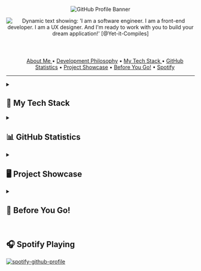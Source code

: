 <!-- Contains two images: the profile banner and a dynamic typing SVG that introduces the profile owner's roles and a developer statement  -->
<header>
	<!-- Profile banner. -->
	<figure>
		<img
			src="https://github.com/yet-it-compiles/yet-it-compiles/assets/43221618/15e10a62-f655-4033-8982-205b4521c6fd"
			alt="GitHub Profile Banner"
			height="auto"
			width="auto"
			loading="lazy"
		/>
		<figcaption>
			<!-- My Journey as a Software Engineer - [@Yet-it-Compiles] -->
		</figcaption>
	</figure>
	<!-- Dynamic typing developer statement -->
	<img
		src="https://readme-typing-svg.demolab.com?font=Fira+Code&pause=1000&background=FFFFFF00&width=800&lines=I+am+a+software+engineer.;I+am+a+front-end+developer.;I+am+a+UX+designer.;and+I'm+ready+to+work+with+you+to+build+your+dream+application!"
		alt="Dynamic text showing: 'I am a software engineer. I am a front-end developer. I am a UX designer. And I'm ready to work with you to build your dream application!' [@Yet-it-Compiles]"
		height="auto"
		width="auto"
		loading="lazy"
	/>
</header>

<nav aria-label="Main Navigation" align="center">
	<ul>
		<a href="https://github.com/yet-it-compiles">About Me </a>
		•
		<a
			href="https://github.com/yet-it-compiles#----good-design-is-easier-to-change-than-good-code--"
			>Development Philosophy</a
		>
		•
		<a href="https://github.com/yet-it-compiles#-my-tech-stack-"
			>My Tech Stack
		</a>
		•
		<a href="https://github.com/yet-it-compiles#-github-statistics-"
			>GitHub Statistics</a
		>
		•
		<a href="https://github.com/yet-it-compiles#%EF%B8%8F-project-showcase-"
			>Project Showcase</a
		>
		•
		<a href="https://github.com/yet-it-compiles#-before-you-go-"
			>Before You Go!</a
		>
		•
		<a href="https://github.com/yet-it-compiles#--spotify-playing-"
			>Spotify</a
		>
	</ul>
</nav>

<hr />

<main>
  <details>
    <summary>
      <h2>💼 My Tech Stack</h2>
    </summary>
    <h3>👨🏻‍💻 Programming Languages</h3>
    <section align="center">
      <!--1️⃣ JavaScript -->
      &nbsp;<img
      src="https://cdn.jsdelivr.net/gh/devicons/devicon/icons/javascript/javascript-original.svg"
      height="55"
      width="55"
      alt="JavaScript logo"
      />
      <!--2️⃣ Node -->
      &nbsp;<img
      src="https://cdn.jsdelivr.net/gh/devicons/devicon/icons/nodejs/nodejs-original-wordmark.svg"
      height="55"
      width="55"
      alt="Node logo"
      />
      <!--3️⃣ HTML5 -->
      &nbsp;
      <img
      src="https://cdn.jsdelivr.net/gh/devicons/devicon/icons/html5/html5-original.svg"
      height="55"
      width="55"
      alt="HTML5 logo"
      />
      <!--4️⃣ CSS3 -->
      &nbsp;
      <img
      src="https://cdn.jsdelivr.net/gh/devicons/devicon/icons/css3/css3-original.svg"
      height="55"
      width="55"
      alt="CSS3 logo"
      />
      <!--5️⃣ SASS -->
      &nbsp;
      <img
      src="https://cdn.jsdelivr.net/gh/devicons/devicon/icons/sass/sass-original.svg"
      height="55"
      width="55"
      alt="SASS logo"
      />
      <!--6️⃣ PYTHON -->
      &nbsp;
      <img
      src="https://cdn.jsdelivr.net/gh/devicons/devicon/icons/python/python-original.svg"
      height="55"
      width="55"
      alt="Python logo"
      />
      <!--7️⃣ MYSQL -->
      &nbsp;
      <img
      src="https://cdn.jsdelivr.net/gh/devicons/devicon/icons/mysql/mysql-original.svg"
      height="55"
      width="55"
      alt="MySql logo"
      />
      <!--8️⃣ MARKDOWN -->
      &nbsp;
      <img
      src="https://cdn.jsdelivr.net/gh/devicons/devicon/icons/markdown/markdown-original.svg"
      height="55"
      width="55"
      alt="Markdown logo"
      />
      <!--9️⃣ PHP -->
      &nbsp;
      <img
      src="https://cdn.jsdelivr.net/gh/devicons/devicon/icons/php/php-original.svg"
      height="55"
      width="55"
      alt="PHP logo"
      />
    </section>
    <br />
    <!-- 🎞️ Frameworks and Libraries 🎞️ -->
    <h3>🎞️ Frameworks and Libraries</h3>
    <section align="center">
      <!--1️⃣ REACT -->
      <img
      src="https://cdn.jsdelivr.net/gh/devicons/devicon/icons/react/react-original.svg"
      height="55"
      width="55"
      alt="React logo"
      />
      <!--2️⃣ MATERIAL UI -->
      &nbsp;
      <img
      src="https://cdn.jsdelivr.net/gh/devicons/devicon/icons/materialui/materialui-original.svg"
      height="55"
      width="55"
      alt="Material UI logo"
      />
      <!--3️⃣ DISCORD JS -->
      &nbsp;
      <img
      src="https://cdn.jsdelivr.net/gh/devicons/devicon/icons/discordjs/discordjs-original.svg"
      height="55"
      width="55"
      alt="Discord.js logo"
      />
      <!--4️⃣ TypeScript -->
      &nbsp;
      <img
      src="https://cdn.jsdelivr.net/gh/devicons/devicon/icons/typescript/typescript-original.svg"
      height="55"
      width="55"
      alt="TypeScript logo"
      />
    </section>
    <br/>
    <!-- ⚒️ Software Development Tools ⚒️ -->
    <h3> 🛠️ Software Development Tools </h3>
    <section align="center"> 
      <!--1️⃣ VS CODE -->
      <img src="https://cdn.jsdelivr.net/gh/devicons/devicon/icons/vscode/vscode-original.svg" height="55" width="55" alt="VS Code logo"  />
      <!--2️⃣ FIGMA -->
      &nbsp; <img src="https://cdn.jsdelivr.net/gh/devicons/devicon/icons/figma/figma-original.svg" height="55" width="55" alt="Figma logo"  />
      <!--3️⃣ GIT -->
      &nbsp; <img src="https://cdn.jsdelivr.net/gh/devicons/devicon/icons/git/git-original.svg" height="55" width="55" alt="GIT logo" />
      <!--4️⃣ LINUX -->
      &nbsp; <img src="https://cdn.jsdelivr.net/gh/devicons/devicon/icons/linux/linux-original.svg" height="90" width="90" alt="Linux logo" />          
      <!--5️⃣ CONFLUENCE -->
      &nbsp; <img src="https://cdn.jsdelivr.net/gh/devicons/devicon/icons/confluence/confluence-original.svg" height="55" width="55" alt="Confluence logo"  />
      <!--6️⃣ JIRA -->
      &nbsp; <img src="https://cdn.jsdelivr.net/gh/devicons/devicon/icons/jira/jira-original.svg" height="55" width="55" alt="Jira logo"  />
      <!--7️⃣ GitHub -->
      &nbsp; <svg viewBox="0 0 128 128" height="55" width="55" alt="GitHub logo">
      <!--8️⃣ Babel -->
      &nbsp; <img src="https://cdn.jsdelivr.net/gh/devicons/devicon/icons/babel/babel-original.svg" height="55" width="55" alt="Babel logo"/>
      <!--9️⃣ Docker -->
      &nbsp; <img src="https://cdn.jsdelivr.net/gh/devicons/devicon/icons/docker/docker-original-wordmark.svg" height="55" width="55" alt="Docker logo"/>
      &nbsp; <g fill="#fff">
      <path fill-rule="evenodd" clip-rule="evenodd" d="M64 5.103c-33.347 0-60.388 27.035-60.388 60.388 0 26.682 17.303 49.317 41.297 57.303 3.017.56 4.125-1.31 4.125-2.905 0-1.44-.056-6.197-.082-11.243-16.8 3.653-20.345-7.125-20.345-7.125-2.747-6.98-6.705-8.836-6.705-8.836-5.48-3.748.413-3.67.413-3.67 6.063.425 9.257 6.223 9.257 6.223 5.386 9.23 14.127 6.562 17.573 5.02.542-3.903 2.107-6.568 3.834-8.076-13.413-1.525-27.514-6.704-27.514-29.843 0-6.593 2.36-11.98 6.223-16.21-.628-1.52-2.695-7.662.584-15.98 0 0 5.07-1.623 16.61 6.19C53.7 35 58.867 34.327 64 34.304c5.13.023 10.3.694 15.127 2.033 11.526-7.813 16.59-6.19 16.59-6.19 3.287 8.317 1.22 14.46.593 15.98 3.872 4.23 6.215 9.617 6.215 16.21 0 23.194-14.127 28.3-27.574 29.796 2.167 1.874 4.097 5.55 4.097 11.183 0 8.08-.07 14.583-.07 16.572 0 1.607 1.088 3.49 4.148 2.897 23.98-7.994 41.263-30.622 41.263-57.294C124.388 32.14 97.35 5.104 64 5.104z"></path><path d="M26.484 91.806c-.133.3-.605.39-1.035.185-.44-.196-.685-.605-.543-.906.13-.31.603-.395 1.04-.188.44.197.69.61.537.91zm2.446 2.729c-.287.267-.85.143-1.232-.28-.396-.42-.47-.983-.177-1.254.298-.266.844-.14 1.24.28.394.426.472.984.17 1.255zM31.312 98.012c-.37.258-.976.017-1.35-.52-.37-.538-.37-1.183.01-1.44.373-.258.97-.025 1.35.507.368.545.368 1.19-.01 1.452zm3.261 3.361c-.33.365-1.036.267-1.552-.23-.527-.487-.674-1.18-.343-1.544.336-.366 1.045-.264 1.564.23.527.486.686 1.18.333 1.543zm4.5 1.951c-.147.473-.825.688-1.51.486-.683-.207-1.13-.76-.99-1.238.14-.477.823-.7 1.512-.485.683.206 1.13.756.988 1.237zm4.943.361c.017.498-.563.91-1.28.92-.723.017-1.308-.387-1.315-.877 0-.503.568-.91 1.29-.924.717-.013 1.306.387 1.306.88zm4.598-.782c.086.485-.413.984-1.126 1.117-.7.13-1.35-.172-1.44-.653-.086-.498.422-.997 1.122-1.126.714-.123 1.354.17 1.444.663zm0 0"></path></g>
      </svg>     
    </section>
    <br/>
    <!-- 🗄️ Databases and Cloud Hosting 🗄️ -->
    <h3>🗄️ Databases and Cloud Hosting</h3>
    <section align="center"> 
      <!--1️⃣ MONGO DB -->
      <img src="https://cdn.jsdelivr.net/gh/devicons/devicon/icons/mongodb/mongodb-original-wordmark.svg" height="55" width="55" alt="MONGO DB logo" />
      <!--2️⃣ FIREBASE -->
      &nbsp; <img src="https://cdn.jsdelivr.net/gh/devicons/devicon/icons/firebase/firebase-plain-wordmark.svg" height="55" width="55" alt="Firebase logo" />
      <!--3️⃣ GOOGLE CLOUD -->
      &nbsp; <img src="https://cdn.jsdelivr.net/gh/devicons/devicon/icons/googlecloud/googlecloud-original.svg" height="55" width="55" alt="Google Cloud logo"  />
      <!--4️⃣ HEROKU -->
      &nbsp; <img src="https://cdn.jsdelivr.net/gh/devicons/devicon/icons/heroku/heroku-plain-wordmark.svg" height="55" width="55" alt="Heroku logo" />      
      <!--5️⃣ SQL Lite -->
      &nbsp; <img src="https://cdn.jsdelivr.net/gh/devicons/devicon/icons/sqlite/sqlite-original-wordmark.svg" height="55" width="55" alt="SQL Lite logo"/>
      <!--6️⃣ MySQL -->
      &nbsp; <img src="https://cdn.jsdelivr.net/gh/devicons/devicon/icons/mysql/mysql-original-wordmark.svg" height="55" width="55" alt="SQL logo"/>
    </section>
  </details>

  <!-- 📊 GITHUB STATISTICS 📊 -->
<details> 

  <summary>
    <h2>📊 GitHub Statistics </h2>
  </summary>

  <section style="width: 150px;">
  <h3> ♻️ Most Used Languages </h3>

  ![](https://github-readme-stats.vercel.app/api/top-langs/?username=yet-it-compiles&theme=radical&hide_border=false&include_all_commits=true&count_private=true&layout=compact) 

  <!--2️⃣ CONTRIBUTATION CHART 
  <h3> 📈 Contribution Chart </h3>

  ![](https://github-readme-stats.vercel.app/api?username=yet-it-compiles&theme=radical&hide_border=false&include_all_commits=true&count_private=true)<br/> -->

  <!--3️⃣ Most USED LANGUAGES -->
  <h3> 🔥 Development Streak </h3>

  ![](https://github-readme-streak-stats.herokuapp.com/?user=yet-it-compiles&theme=radical&hide_border=false)<br/>

  📊 **This Week I Spent My Time On:**

  ```text
  TypeScript   14 hrs 21 mins  ██████████████████▒░░░░░░   72.85 %
  JSON         4 hrs 7 mins    █████▒░░░░░░░░░░░░░░░░░░░   20.91 %
  JavaScript   53 mins         █░░░░░░░░░░░░░░░░░░░░░░░░   04.48 %
  HTML         14 mins         ▒░░░░░░░░░░░░░░░░░░░░░░░░   01.20 %
  Other        4 mins          ░░░░░░░░░░░░░░░░░░░░░░░░░   00.38 %
  ```
  </section>
</details>

<!-- |============================= ! 📊 Top Projects 📊 !  |============================= -->
<details>
  <summary>
      <h2>🖥️ Project Showcase </h2>
  </summary>

  <section align="center"> 
    <!-- SLP -->
    <a href="https://github.com/yet-it-compiles/SLPScribe" target="_blank">
      <img align="center" src="https://github-readme-stats.vercel.app/api/pin/?username=Yet-it-Compiles&repo=SLPScribe&theme=dracula" />
    </a> &nbsp; &nbsp; 
    <!-- Stockonix -->
    <a href="https://github.com/yet-it-compiles/Stockonix-Tracker" target="_blank">    
      <img align="center" src="https://github-readme-stats.vercel.app/api/pin/?username=Yet-it-Compiles&repo=Stockonix-Tracker&theme=dracula" />
    </a>
  </section>
  
  <br/>
  
  <section align="center">
    <!-- JP Cripps -->
    <a href="https://github.com/yet-it-compiles/JP-Cripps-Bot" target="_blank">
      <img align="center" src="https://github-readme-stats.vercel.app/api/pin/?username=Yet-it-Compiles&repo=JP-Cripps-Bot&theme=dracula" />
    </a> &nbsp; &nbsp; 
  </section>
</details>

<details>
  <summary><h2>🫠 Before You Go! </h2></summary>

  <section style="display: flex; justify-content: center;"> 
    <a href="https://github.com/yet-it-compiles/Stockonix-Tracker" target="_blank"> 
      <img align="center" src="https://cdn.discordapp.com/attachments/1050737481684885554/1107158699673399326/TalkingGitHubDog.png" />
    </a>
  </section>
</details>

  <!-- |============================= ! 🎧 SPOTIFY 🎧!  |============================= -->
  <br/>
  <section>
    <h2> 🎧 Spotify Playing </h2>

  [![spotify-github-profile](https://spotify-github-profile.vercel.app/api/view?uid=bmxfreestyle257&cover_image=true&theme=novatorem&show_offline=false&background_color=121212&interchange=true&bar_color=53b14f&bar_color_cover=true&width=433)](https://spotify-github-profile.vercel.app/api/view?uid=bmxfreestyle257&redirect=true)
  </section>
</main>
